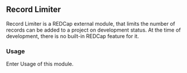 ## Record Limiter

Record Limiter is a REDCap external module, that limits the number of records can be added to a project on development status. At the time of development, there is no built-in REDCap feature for it.

### Usage

Enter Usage of this module.